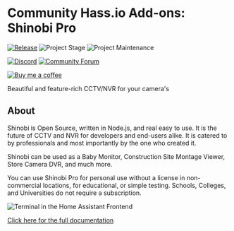 # Community Hass.io Add-ons: Shinobi Pro

[![Release][release-shield]][release] ![Project Stage][project-stage-shield] ![Project Maintenance][maintenance-shield]

[![Discord][discord-shield]][discord] [![Community Forum][forum-shield]][forum]

[![Buy me a coffee][buymeacoffee-shield]][buymeacoffee]

Beautiful and feature-rich CCTV/NVR for your camera's

## About

Shinobi is Open Source, written in Node.js, and real easy to use. It is the
future of CCTV and NVR for developers and end-users alike. It is catered to
by professionals and most importantly by the one who created it.

Shinobi can be used as a Baby Monitor, Construction Site Montage Viewer,
Store Camera DVR, and much more.

You can use Shinobi Pro for personal use without a license in non-commercial
locations, for educational, or simple testing. Schools, Colleges,
and Universities do not require a subscription.

![Terminal in the Home Assistant Frontend][screenshot]

[Click here for the full documentation][docs]

[buymeacoffee-shield]: https://www.buymeacoffee.com/assets/img/guidelines/download-assets-sm-2.svg
[buymeacoffee]: https://www.buymeacoffee.com/roblandry
[discord-shield]: https://img.shields.io/discord/378376356108435457.svg
[discord]: http://discordapp.com/users/378376356108435457
[docs]: https://github.com/roblandry/addon-shinobi/blob/v0.3.0b0/README.md
[forum-shield]: https://img.shields.io/badge/community-forum-brightgreen.svg
[forum]: https://community.home-assistant.io/
[maintenance-shield]: https://img.shields.io/maintenance/yes/2020.svg
[project-stage-shield]: https://img.shields.io/badge/project%20stage-beta-yellow.svg
[release-shield]: https://img.shields.io/badge/version-0.3.0b0-blue.svg
[release]: {https://github.com/roblandry/addon-shinobi/tree/v0.3.0b0
[screenshot]: https://github.com/roblandry/addon-shinobi/raw/master/images/screenshot.jpg
